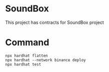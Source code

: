 # SoundBox

This project has contracts for SoundBox project

# Command

```
npx hardhat flatten
npx hardhat --network binance deploy
npx hardhat test
```
